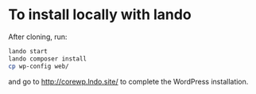 # To install locally with lando

After cloning, run:

```bash
lando start
lando composer install
cp wp-config web/
```
and go to http://corewp.lndo.site/ to complete the WordPress installation.
